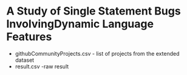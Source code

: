 # A Study of Single Statement Bugs InvolvingDynamic Language Features
* githubCommunityProjects.csv - list of projects from the extended dataset
* result.csv -raw result

